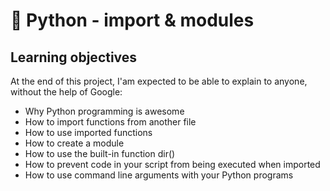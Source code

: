 # :snake: Python - import & modules

## Learning objectives
At the end of this project, I'am expected to be able to explain to anyone, without the help of Google:

- Why Python programming is awesome
- How to import functions from another file
- How to use imported functions
- How to create a module
- How to use the built-in function dir()
- How to prevent code in your script from being executed when imported
- How to use command line arguments with your Python programs
